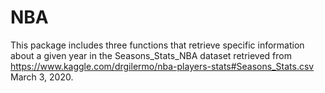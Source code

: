 # NBA
This package includes three functions that retrieve specific information about a given year in the Seasons_Stats_NBA dataset retrieved from https://www.kaggle.com/drgilermo/nba-players-stats#Seasons_Stats.csv March 3, 2020.
